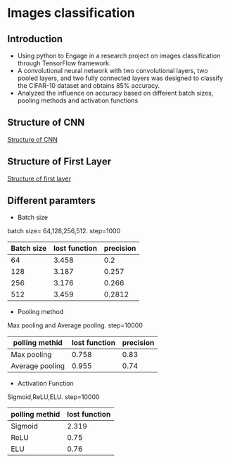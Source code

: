 # Images classification
## Introduction
- Using python to Engage in a research project on images classification through TensorFlow framework.
- A convolutional neural network with two convolutional layers, two pooled layers, and two fully connected layers was designed to classify the CIFAR-10 dataset and obtains 85% accuracy.
- Analyzed the influence on accuracy based on different batch sizes, pooling methods and activation functions
## Structure of CNN
[Structure of CNN](https://github.com/neollen/Images-classification/blob/master/Structure%20of%20CNN.png)
## Structure of First Layer
[Structure of first layer](https://github.com/neollen/Images-classification/blob/master/structure%20of%20first%20layer.png)
## Different paramters 
- Batch size



batch size= 64,128,256,512.  step=1000
 
| Batch size | lost function | precision |
| ------ | ------ | ------ |
| 64 | 3.458 | 0.2 |
| 128 | 3.187 | 0.257 |
| 256 | 3.176| 0.266 |
| 512 | 3.459 | 0.2812|
- Pooling method



Max pooling and Average pooling. step=10000
  
| polling methid | lost function | precision |
| ------ | ------ | ------ |
| Max pooling| 0.758 | 0.83 |
| Average pooling| 0.955 | 0.74 |
- Activation Function



Sigmoid,ReLU,ELU.   step=10000

| polling methid | lost function | 
| ------ | ------ | 
| Sigmoid| 2.319 | 
| ReLU| 0.75 | 
| ELU| 0.76 | 


 
